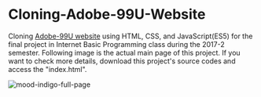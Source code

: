 # Cloning-Adobe-99U-Website
Cloning [Adobe-99U website](https://99u.adobe.com/) using HTML, CSS, and JavaScript(ES5) for the final project in Internet Basic Programming class during the 2017-2 semester.
Following image is the actual main page of this project. If you want to check more details, download this project's source codes and access the "index.html".
<br/>

![mood-indigo-full-page](https://user-images.githubusercontent.com/52367973/116243446-eba58a80-a7a1-11eb-9238-bbd863181544.gif)
